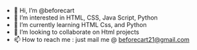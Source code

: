 - 👋 Hi, I’m @beforecart
- 👀 I’m interested in HTML, CSS, Java Script, Python
- 🌱 I’m currently learning HTML Css, and Python
- 💞️ I’m looking to collaborate on Html projects
- 📫 How to reach me : just mail me @   beforecart21@gmail.com

<!---
beforecart/beforecart is a ✨ special ✨ repository because its `README.md` (this file) appears on your GitHub profile.
You can click the Preview link to take a look at your changes.
--->
